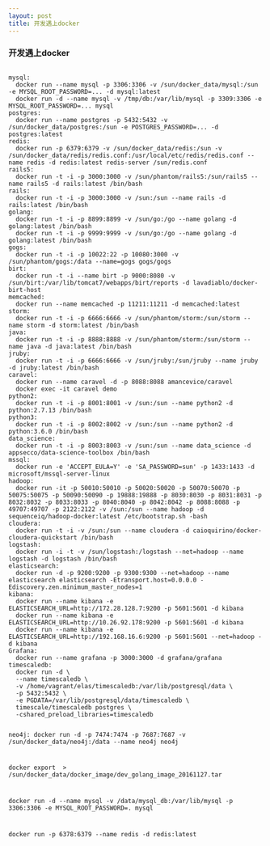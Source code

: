 ```yaml
---
layout: post
title: 开发遇上docker
---
```


### 开发遇上docker

<code>
mysql:
  docker run --name mysql -p 3306:3306 -v /sun/docker_data/mysql:/sun -e MYSQL_ROOT_PASSWORD=... -d mysql:latest
  docker run -d --name mysql -v /tmp/db:/var/lib/mysql -p 3309:3306 -e MYSQL_ROOT_PASSWORD=... mysql
postgres:
  docker run --name postgres -p 5432:5432 -v /sun/docker_data/postgres:/sun -e POSTGRES_PASSWORD=... -d postgres:latest
redis:
  docker run -p 6379:6379 -v /sun/docker_data/redis:/sun -v /sun/docker_data/redis/redis.conf:/usr/local/etc/redis/redis.conf --name redis -d redis:latest redis-server /sun/redis.conf
rails5:
  docker run -t -i -p 3000:3000 -v /sun/phantom/rails5:/sun/rails5 --name rails5 -d rails:latest /bin/bash
rails:
  docker run -t -i -p 3000:3000 -v /sun:/sun --name rails -d rails:latest /bin/bash
golang:
  docker run -t -i -p 8899:8899 -v /sun/go:/go --name golang -d golang:latest /bin/bash
  docker run -t -i -p 9999:9999 -v /sun/go:/go --name golang -d golang:latest /bin/bash
gogs:
  docker run -t -i -p 10022:22 -p 10080:3000 -v /sun/phantom/gogs:/data --name=gogs gogs/gogs
birt:
  docker run -t -i --name birt -p 9000:8080 -v /sun/birt:/var/lib/tomcat7/webapps/birt/reports -d lavadiablo/docker-birt-host
memcached:
  docker run --name memcached -p 11211:11211 -d memcached:latest
storm:
  docker run -t -i -p 6666:6666 -v /sun/phantom/storm:/sun/storm --name storm -d storm:latest /bin/bash
java:
  docker run -t -i -p 8888:8888 -v /sun/phantom/storm:/sun/storm --name java -d java:latest /bin/bash
jruby:
  docker run -t -i -p 6666:6666 -v /sun/jruby:/sun/jruby --name jruby -d jruby:latest /bin/bash
caravel:
  docker run --name caravel -d -p 8088:8088 amancevice/caravel
  docker exec -it caravel demo
python2:
  docker run -t -i -p 8001:8001 -v /sun:/sun --name python2 -d python:2.7.13 /bin/bash
python3:
  docker run -t -i -p 8002:8002 -v /sun:/sun --name python2 -d python:3.6.0 /bin/bash
data_science:
  docker run -t -i -p 8003:8003 -v /sun:/sun --name data_science -d appsecco/data-science-toolbox /bin/bash
mssql:
  docker run -e 'ACCEPT_EULA=Y' -e 'SA_PASSWORD=sun' -p 1433:1433 -d microsoft/mssql-server-linux
hadoop:
  docker run -it -p 50010:50010 -p 50020:50020 -p 50070:50070 -p 50075:50075 -p 50090:50090 -p 19888:19888 -p 8030:8030 -p 8031:8031 -p 8032:8032 -p 8033:8033 -p 8040:8040 -p 8042:8042 -p 8088:8088 -p 49707:49707 -p 2122:2122 -v /sun:/sun --name hadoop -d sequenceiq/hadoop-docker:latest /etc/bootstrap.sh -bash
cloudera:
  docker run -t -i -v /sun:/sun --name cloudera -d caioquirino/docker-cloudera-quickstart /bin/bash
logstash:
  docker run -i -t -v /sun/logstash:/logstash --net=hadoop --name logstash -d logstash /bin/bash
elasticsearch:
  docker run -d -p 9200:9200 -p 9300:9300 --net=hadoop --name elasticsearch elasticsearch -Etransport.host=0.0.0.0 -Ediscovery.zen.minimum_master_nodes=1
kibana:
  docker run --name kibana -e ELASTICSEARCH_URL=http://172.28.128.7:9200 -p 5601:5601 -d kibana
  docker run --name kibana -e ELASTICSEARCH_URL=http://10.26.92.178:9200 -p 5601:5601 -d kibana
  docker run --name kibana -e ELASTICSEARCH_URL=http://192.168.16.6:9200 -p 5601:5601 --net=hadoop -d kibana
Grafana:
  docker run --name grafana -p 3000:3000 -d grafana/grafana
timescaledb:
  docker run -d \
  --name timescaledb \
  -v /home/vagrant/elas/timescaledb:/var/lib/postgresql/data \
  -p 5432:5432 \
  -e PGDATA=/var/lib/postgresql/data/timescaledb \
  timescale/timescaledb postgres \
  -cshared_preload_libraries=timescaledb

neo4j:
  docker run -d -p 7474:7474 -p 7687:7687 -v /sun/docker_data/neo4j:/data --name neo4j neo4j


docker export <container id> > /sun/docker_data/docker_image/dev_golang_image_20161127.tar

docker run -d --name mysql -v /data/mysql_db:/var/lib/mysql -p 3306:3306 -e MYSQL_ROOT_PASSWORD=. mysql

docker run -p 6378:6379 --name redis -d redis:latest

<code>